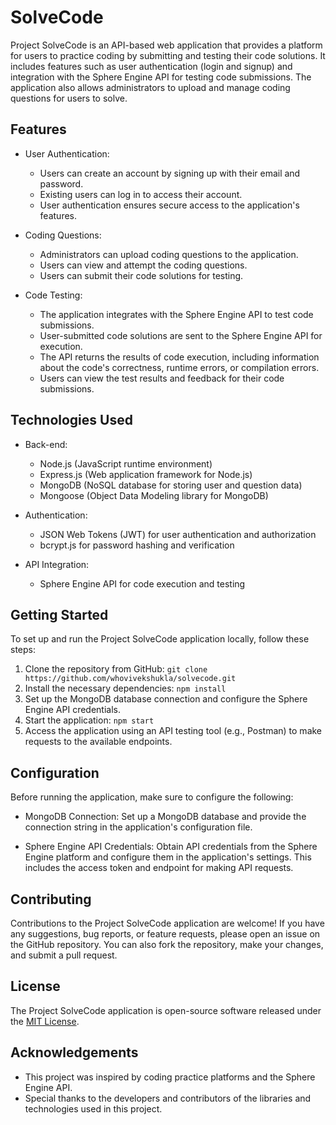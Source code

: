 # SolveCode

Project SolveCode is an API-based web application that provides a platform for users to practice coding by submitting and testing their code solutions. It includes features such as user authentication (login and signup) and integration with the Sphere Engine API for testing code submissions. The application also allows administrators to upload and manage coding questions for users to solve.

## Features

- User Authentication:
  - Users can create an account by signing up with their email and password.
  - Existing users can log in to access their account.
  - User authentication ensures secure access to the application's features.

- Coding Questions:
  - Administrators can upload coding questions to the application.
  - Users can view and attempt the coding questions.
  - Users can submit their code solutions for testing.

- Code Testing:
  - The application integrates with the Sphere Engine API to test code submissions.
  - User-submitted code solutions are sent to the Sphere Engine API for execution.
  - The API returns the results of code execution, including information about the code's correctness, runtime errors, or compilation errors.
  - Users can view the test results and feedback for their code submissions.

## Technologies Used

- Back-end:
  - Node.js (JavaScript runtime environment)
  - Express.js (Web application framework for Node.js)
  - MongoDB (NoSQL database for storing user and question data)
  - Mongoose (Object Data Modeling library for MongoDB)

- Authentication:
  - JSON Web Tokens (JWT) for user authentication and authorization
  - bcrypt.js for password hashing and verification

- API Integration:
  - Sphere Engine API for code execution and testing

## Getting Started

To set up and run the Project SolveCode application locally, follow these steps:

1. Clone the repository from GitHub: `git clone https://github.com/whovivekshukla/solvecode.git`
2. Install the necessary dependencies: `npm install`
3. Set up the MongoDB database connection and configure the Sphere Engine API credentials.
4. Start the application: `npm start`
5. Access the application using an API testing tool (e.g., Postman) to make requests to the available endpoints.

## Configuration

Before running the application, make sure to configure the following:

- MongoDB Connection: Set up a MongoDB database and provide the connection string in the application's configuration file.

- Sphere Engine API Credentials: Obtain API credentials from the Sphere Engine platform and configure them in the application's settings. This includes the access token and endpoint for making API requests.


## Contributing

Contributions to the Project SolveCode application are welcome! If you have any suggestions, bug reports, or feature requests, please open an issue on the GitHub repository. You can also fork the repository, make your changes, and submit a pull request.

## License

The Project SolveCode application is open-source software released under the [MIT License](https://opensource.org/licenses/MIT).

## Acknowledgements

- This project was inspired by coding practice platforms and the Sphere Engine API.
- Special thanks to the developers and contributors of the libraries and technologies used in this project.
